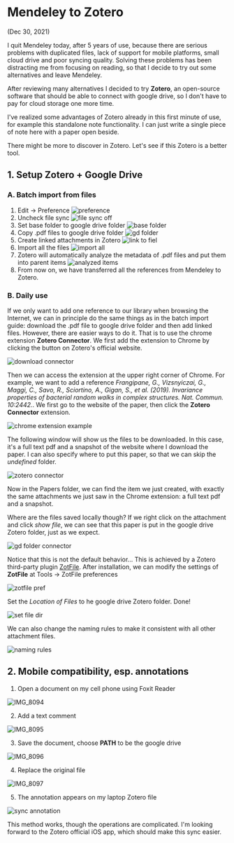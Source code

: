 # Mendeley to Zotero

(Dec 30, 2021)

I quit Mendeley today, after 5 years of use, because there are serious problems with duplicated files, lack of support for mobile platforms, small cloud drive and poor syncing quality. Solving these problems has been distracting me from focusing on reading, so that I decide to try out some alternatives and leave Mendeley.

After reviewing many alternatives I decided to try **Zotero**, an open-source software that should be able to connect with google drive, so I don't have to pay for cloud storage one more time.

I've realized some advantages of Zotero already in this first minute of use, for example this standalone note functionality. I can just write a single piece of note here with a paper open beside.

There might be more to discover in Zotero. Let's see if this Zotero is a better tool.

## 1. Setup Zotero + Google Drive
### A. Batch import from files
  1. Edit -> Preference
  ![preference](img/images/2021/12/preference.png)
  2. Uncheck file sync
  ![file sync off](img/images/2021/12/file-sync-off.png)
  3. Set base folder to google drive folder
  ![base folder](img/images/2021/12/base-folder.png)
  4. Copy .pdf files to google drive folder
  ![gd folder](img/images/2021/12/gd-folder.png)
  5. Create linked attachments in Zotero
  ![link to fiel](img/images/2021/12/link-to-fiel.png)
  6. Import all the files
  ![import all](img/images/2021/12/import-all.png)
  7. Zotero will automatically analyze the metadata of .pdf files and put them into parent items
  ![analyzed items](img/images/2021/12/analyzed-items.png)
  8. From now on, we have transferred all the references from Mendeley to Zotero.
### B. Daily use
If we only want to add one reference to our library when browsing the Internet, we can in principle do the same things as in the batch import guide: download the .pdf file to google drive folder and then add linked files. However, there are easier ways to do it. That is to use the chrome extension **Zotero Connector**. We first add the extension to Chrome by clicking the button on Zotero's official website.

![download connector](img/images/2021/12/download-connector.png)

Then we can access the extension at the upper right corner of Chrome. For example, we want to add a reference _Frangipane, G., Vizsnyiczai, G., Maggi, C., Savo, R., Sciortino, A., Gigan, S., et al. (2019). Invariance properties of bacterial random walks in complex structures. Nat. Commun. 10:2442._. We first go to the website of the paper, then click the **Zotero Connector** extension.

![chrome extension example](img/images/2021/12/chrome-extension-example.png)

The following window will show us the files to be downloaded. In this case, it's a full text pdf and a snapshot of the website where I download the paper. I can also specify where to put this paper, so that we can skip the _undefined_ folder.

![zotero connector](img/images/2021/12/zotero-connector.png)

Now in the Papers folder, we can find the item we just created, with exactly the same attachments we just saw in the Chrome extension: a full text pdf and a snapshot.

Where are the files saved locally though? If we right click on the attachment and click _show file_, we can see that this paper is put in the google drive Zotero folder, just as we expect.

![gd folder connector](img/images/2021/12/gd-folder-connector.png)

Notice that this is not the default behavior... This is achieved by a Zotero third-party plugin [ZotFile](http://zotfile.com/). After installation, we can modify the settings of **ZotFile** at Tools -> ZotFile preferences

![zotfile pref](img/images/2021/12/zotfile-pref.png)

Set the _Location of Files_ to he google drive Zotero folder. Done!

![set file dir](img/images/2021/12/set-file-dir.png)

We can also change the naming rules to make it consistent with all other attachment files.

![naming rules](img/images/2021/12/naming-rules.png)

## 2. Mobile compatibility, esp. annotations

1. Open a document on my cell phone using Foxit Reader

![IMG_8094](/assets/IMG_8094.PNG)

2. Add a text comment

![IMG_8095](/assets/IMG_8095.PNG)

3. Save the document, choose **PATH** to be the google drive

![IMG_8096](/assets/IMG_8096.PNG)

4. Replace the original file

![IMG_8097](/assets/IMG_8097.PNG)

5. The annotation appears on my laptop Zotero file

![sync annotation](img/images/2021/12/sync-annotation.png)

This method works, though the operations are complicated. I'm looking forward to the Zotero official iOS app, which should make this sync easier.
